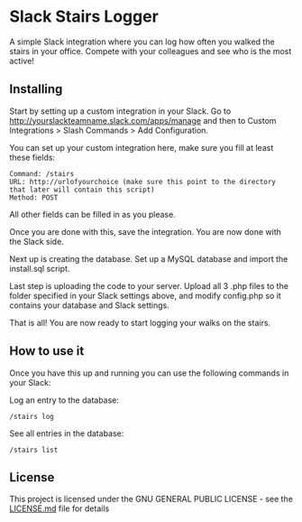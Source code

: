 # Slack Stairs Logger

A simple Slack integration where you can log how often you walked the stairs in your office. Compete with your colleagues and see who is the most active!

## Installing

Start by setting up a custom integration in your Slack. Go to http://yourslackteamname.slack.com/apps/manage and then to Custom Integrations > Slash Commands > Add Configuration.

You can set up your custom integration here, make sure you fill at least these fields:
```
Command: /stairs
URL: http://urlofyourchoice (make sure this point to the directory that later will contain this script)
Method: POST
```
All other fields can be filled in as you please.

Once you are done with this, save the integration. You are now done with the Slack side.

Next up is creating the database. Set up a MySQL database and import the install.sql script.

Last step is uploading the code to your server. Upload all 3 .php files to the folder specified in your Slack settings above, and modify config.php so it contains your database and Slack settings.

That is all! You are now ready to start logging your walks on the stairs.

## How to use it

Once you have this up and running you can use the following commands in your Slack:

Log an entry to the database:
```
/stairs log
```

See all entries in the database:
```
/stairs list
```

## License

This project is licensed under the GNU GENERAL PUBLIC LICENSE - see the [LICENSE.md](LICENSE.md) file for details
